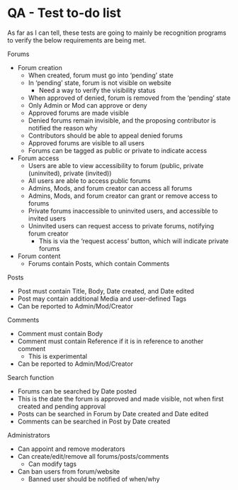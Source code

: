 # QA \- Test to-do list

As far as I can tell, these tests are going to mainly be recognition programs to verify the below requirements are being met.

 Forums

* Forum creation  
  * When created, forum must go into ‘pending’ state  
  * In ‘pending’ state, forum is not visible on website  
    * Need a way to verify the visibility status  
  * When approved of denied, forum is removed from the ‘pending’ state  
  * Only Admin or Mod can approve or deny  
  * Approved forums are made visible  
  * Denied forums remain invisible, and the proposing contributor is notified the reason why  
  * Contributors should be able to appeal denied forums  
  * Approved forums are visible to all users  
  * Forums can be tagged as public or private to indicate access  
* Forum access  
  * Users are able to view accessibility to forum (public, private (uninvited), private (invited))  
  * All users are able to access public forums  
  * Admins, Mods, and forum creator can access all forums  
  * Admins, Mods, and forum creator can grant or remove access to forums  
  * Private forums inaccessible to uninvited users, and accessible to invited users  
  * Uninvited users can request access to private forums, notifying forum creator  
    * This is via the ‘request access’ button, which will indicate private forums  
* Forum content  
  * Forums contain Posts, which contain Comments

Posts

* Post must contain Title, Body, Date created, and Date edited  
* Post may contain additional Media and user-defined Tags  
* Can be reported to Admin/Mod/Creator

Comments

* Comment must contain Body  
* Comment must contain Reference if it is in reference to another comment  
  * This is experimental  
* Can be reported to Admin/Mod/Creator

Search function

*  Forums can be searched by Date posted   
  * This is the date the forum is approved and made visible, not when first created and pending approval  
* Posts can be searched in Forum by Date created and Date edited  
* Comments can be searched in Post by Date created

Administrators

* Can appoint and remove moderators  
* Can create/edit/remove all forums/posts/comments  
  * Can modify tags  
* Can ban users from forum/website  
  * Banned user should be notified of when/why

